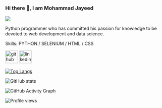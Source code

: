 ### Hi there 👋, I am Mohammad Jayeed
![](https://scontent.fdac5-2.fna.fbcdn.net/v/t1.6435-1/77049215_2330665853723455_1912068072370339840_n.jpg?stp=c15.69.170.169a_dst-jpg_p200x200&_nc_cat=108&ccb=1-7&_nc_sid=7206a8&_nc_eui2=AeGEUL_vAxkVzOFICcbDz0z3ycG1o5-WniDJwbWjn5aeIJwprJxWyShj94B1VMQqb0suDJM7ONANeblaUGQ8LR-s&_nc_ohc=RoHeIOpBscwAX_-AIQW&_nc_ht=scontent.fdac5-2.fna&oh=00_AT-eLiN_TkRSIS6IJFKf8wSKCNFDG4xDE64-J0n9MYujJg&oe=62CB055B)

Python programmer who has committed his passion for knowledge
to be devoted to web development and data science.

Skills: PYTHON / SELENIUM / HTML / CSS 



[<img src='https://cdn.jsdelivr.net/npm/simple-icons@3.0.1/icons/github.svg' alt='github' height='40'>](https://github.com/mohammadjayeed)  [<img src='https://cdn.jsdelivr.net/npm/simple-icons@3.0.1/icons/linkedin.svg' alt='linkedin' height='40'>](https://www.linkedin.com/in/mohdjyd/)  

[![Top Langs](https://github-readme-stats.vercel.app/api/top-langs/?username=mohammadjayeed)](https://github.com/anuraghazra/github-readme-stats)

![GitHub stats](https://github-readme-stats.vercel.app/api?username=mohammadjayeed&show_icons=true)  

![GitHub Activity Graph](https://activity-graph.herokuapp.com/graph?username=mohammadjayeed)  

![Profile views](https://gpvc.arturio.dev/mohammadjayeed)  














<!--### Hi there 👋


**mohammadjayeed/mohammadjayeed** is a ✨ _special_ ✨ repository because its `README.md` (this file) appears on your GitHub profile.

Here are some ideas to get you started:

- 🔭 I’m currently working on ...
- 🌱 I’m currently learning ...
- 👯 I’m looking to collaborate on ...
- 🤔 I’m looking for help with ...
- 💬 Ask me about ...
- 📫 How to reach me: ...
- 😄 Pronouns: ...
- ⚡ Fun fact: ...

-->


